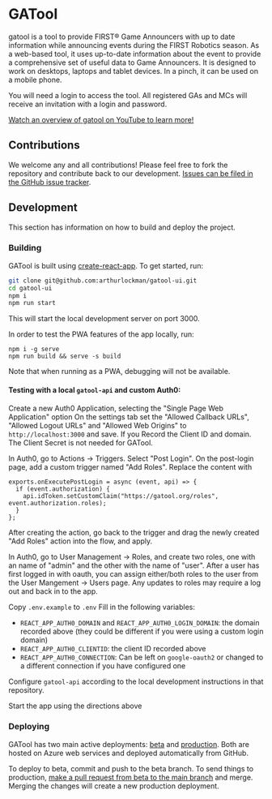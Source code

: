 # GATool

gatool is a tool to provide FIRST® Game Announcers with up to date information while announcing events during the FIRST Robotics season. As a web-based tool, it uses up-to-date information about the event to provide a comprehensive set of useful data to Game Announcers. It is designed to work on desktops, laptops and tablet devices. In a pinch, it can be used on a mobile phone.

You will need a login to access the tool. All registered GAs and MCs will receive an invitation with a login and password.

[Watch an overview of gatool on YouTube to learn more!](https://youtu.be/-n96KgtgYF0)

## Contributions

We welcome any and all contributions! Please feel free to fork the repository and contribute back to our development. [Issues can be filed in the GitHub issue tracker](https://github.com/arthurlockman/gatool-ui/issues/new).

## Development

This section has information on how to build and deploy the project.
### Building

GATool is built using [create-react-app](https://create-react-app.dev). To get started, run:

```bash
git clone git@github.com:arthurlockman/gatool-ui.git
cd gatool-ui
npm i
npm run start
```

This will start the local development server on port 3000.

In order to test the PWA features of the app locally, run:

```
npm i -g serve
npm run build && serve -s build
```

Note that when running as a PWA, debugging will not be available.

#### Testing with a local `gatool-api` and custom Auth0:

Create a new Auth0 Application, selecting the "Single Page Web Application" option
On the settings tab set the "Allowed Callback URLs", "Allowed Logout URLs" and "Allowed Web Origins" to `http://localhost:3000` and save. If you Record the Client ID and domain. The Client Secret is not needed for GATool.

In Auth0, go to Actions -> Triggers. Select "Post Login". On the post-login page, add a custom trigger named "Add Roles". Replace the content with
```
exports.onExecutePostLogin = async (event, api) => {
  if (event.authorization) {
    api.idToken.setCustomClaim("https://gatool.org/roles", event.authorization.roles);
  }
};
```
After creating the action, go back to the trigger and drag the newly created "Add Roles" action into the flow, and apply.

In Auth0, go to User Management -> Roles, and create two roles, one with an name of "admin" and the other with the name of "user". After a user has first logged in with oauth, you can assign either/both roles to the user from the User Mangement -> Users page. Any updates to roles may require a log out and back in to the app.

Copy `.env.example` to `.env`
Fill in the following variables:
- `REACT_APP_AUTH0_DOMAIN` and `REACT_APP_AUTH0_LOGIN_DOMAIN`: the domain recorded above (they could be different if you were using a custom login domain)
- `REACT_APP_AUTH0_CLIENTID`: the client ID recorded above
- `REACT_APP_AUTH0_CONNECTION`: Can be left on `google-oauth2` or changed to a different connection if you have configured one

Configure `gatool-api` according to the local development instructions in that repository.

Start the app using the directions above

### Deploying

GATool has two main active deployments: [beta](https://beta.gatool.org) and [production](https://gatool.org). Both are hosted on Azure web services and deployed automatically from GitHub.

To deploy to beta, commit and push to the beta branch. To send things to production, [make a pull request from beta to the main branch](https://github.com/arthurlockman/gatool-ui/compare/main...beta?expand=1) and merge. Merging the changes will create a new production deployment.
